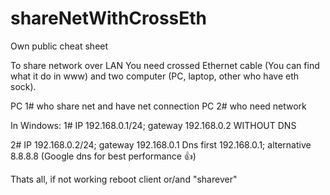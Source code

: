 # shareNetWithCrossEth

Own public cheat sheet

To share network over LAN You need crossed Ethernet cable (You can find what it do in www) and two computer (PC, laptop, other who have eth sock).

PC 1# who share net and have net connection
PC 2# who need network

In Windows:
1# IP 192.168.0.1/24; gateway 192.168.0.2
WITHOUT DNS

2# IP 192.168.0.2/24; gateway 192.168.0.1
Dns first 192.168.0.1; alternative 8.8.8.8 (Google dns for best performance 👍)

Thats all, if not working reboot client or/and "sharever"

